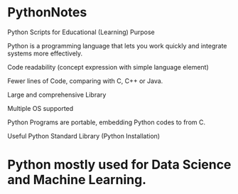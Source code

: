 # PythonNotes
Python Scripts for Educational (Learning) Purpose

Python is a programming language that lets you work quickly and integrate systems more effectively. 

  Code readability (concept expression with simple language element)

  Fewer lines of Code, comparing with C, C++ or Java.

  Large and comprehensive Library

  Multiple OS supported

  Python Programs are portable, embedding Python codes to from C.

  Useful Python Standard Library (Python Installation)

  # Python mostly used for Data Science and  Machine Learning.

